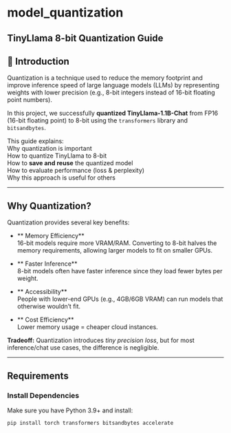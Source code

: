 # model_quantization

## TinyLlama 8-bit Quantization Guide

## 📌 Introduction
Quantization is a technique used to reduce the memory footprint and improve inference speed of large language models (LLMs) by representing weights with lower precision (e.g., 8-bit integers instead of 16-bit floating point numbers).

In this project, we successfully **quantized TinyLlama-1.1B-Chat** from FP16 (16-bit floating point) to 8-bit using the `transformers` library and `bitsandbytes`.

This guide explains:  
 Why quantization is important  
 How to quantize TinyLlama to 8-bit  
 How to **save and reuse** the quantized model  
 How to evaluate performance (loss & perplexity)  
 Why this approach is useful for others  

---

##  Why Quantization?
Quantization provides several key benefits:

- ** Memory Efficiency**  
  16-bit models require more VRAM/RAM. Converting to 8-bit halves the memory requirements, allowing larger models to fit on smaller GPUs.

- ** Faster Inference**  
  8-bit models often have faster inference since they load fewer bytes per weight.

- ** Accessibility**  
  People with lower-end GPUs (e.g., 4GB/6GB VRAM) can run models that otherwise wouldn’t fit.

- ** Cost Efficiency**  
  Lower memory usage = cheaper cloud instances.

**Tradeoff:** Quantization introduces *tiny precision loss*, but for most inference/chat use cases, the difference is negligible.

---

##  Requirements

###  Install Dependencies
Make sure you have Python 3.9+ and install:

```bash
pip install torch transformers bitsandbytes accelerate
